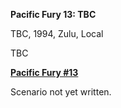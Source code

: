 **Pacific Fury 13: TBC**

TBC, 1994, Zulu, Local

TBC

**<u>Pacific Fury \#13</u>**

Scenario not yet written.
